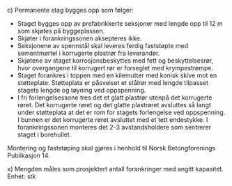 c) Permanente stag bygges opp som følger:
-  Staget bygges opp av prefabrikkerte seksjoner med lengde opp til 12 m som skjøtes på byggeplassen.
-  Skjøter i forankringssonen aksepteres ikke.
-  Seksjonene av spennstål skal leveres ferdig faststøpte med sementmørtel i korrugerte plastrør fra leverandør.
-  Skjøtene av staget korrosjonsbeskyttes med fett og beskyttelsesrør, hvor overgangene til korrugert rør er forseglet med krympestrømpe.
-  Staget forankres i toppen med en kilemutter med konisk skive mot en støtteplate. Støtteplata er påsveiset et stålrør med lengde tilpasset stagets lengde og tøyning ved oppspenning.
-  I fri forlengelsessone tres det et glatt plastrør utenpå det korrugerte røret. Det korrugerte røret og det glatte plastrøret avsluttes så langt under støtteplata at det er rom for stagets forlengelse ved oppspenning. I bunnen er det korrugerte røret avsluttet med et tett endestykke. I forankringssonen monteres det 2-3 avstandsholdere som sentrerer staget i borehullet.

Montering og faststøping skal gjøres i henhold til Norsk Betongforenings Publikasjon 14.

x) Mengden måles som prosjektert antall forankringer med angitt kapasitet. Enhet: stk


